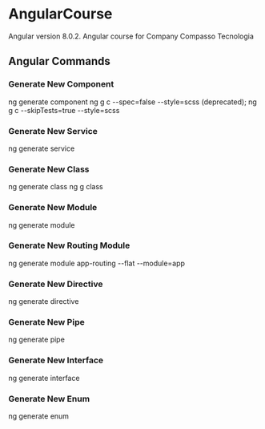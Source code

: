# AngularCourse
Angular version 8.0.2.
Angular course for Company Compasso Tecnologia

## Angular Commands
### Generate New Component
ng generate component <name>
ng g c --spec=false --style=scss <name> (deprecated);
ng g c --skipTests=true --style=scss <name>
  
### Generate New Service
ng generate service <name>

### Generate New Class
ng generate class <name> 
ng g class <name> 

### Generate New Module
ng generate module <name> 

### Generate New Routing Module
ng generate module app-routing --flat --module=app

### Generate New Directive
ng generate directive <name>

### Generate New Pipe
ng generate pipe <name>

### Generate New Interface
ng generate interface <name>

### Generate New Enum
ng generate enum <name>
